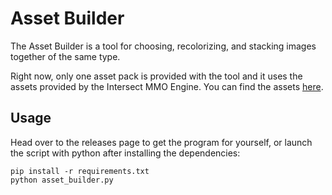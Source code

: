 # Asset Builder

The Asset Builder is a tool for choosing, recolorizing, and stacking images together of the same type.

Right now, only one asset pack is provided with the tool and it uses the assets provided by the Intersect MMO Engine. You can find the assets [here](https://github.com/AscensionGameDev/Intersect-Assets).

## Usage

Head over to the releases page to get the program for yourself, or launch the script with python after installing the dependencies:
```
pip install -r requirements.txt
python asset_builder.py
```